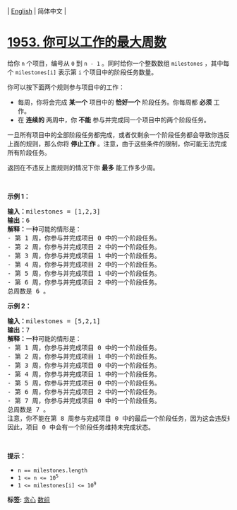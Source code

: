 | [English](README_EN.md) | 简体中文 |

# [1953. 你可以工作的最大周数](https://leetcode-cn.com/problems/maximum-number-of-weeks-for-which-you-can-work)
<p>给你&nbsp;<code>n</code> 个项目，编号从 <code>0</code> 到 <code>n - 1</code> 。同时给你一个整数数组 <code>milestones</code> ，其中每个 <code>milestones[i]</code> 表示第 <code>i</code> 个项目中的阶段任务数量。</p>

<p>你可以按下面两个规则参与项目中的工作：</p>

<ul>
	<li>每周，你将会完成 <strong>某一个</strong> 项目中的 <strong>恰好一个</strong>&nbsp;阶段任务。你每周都 <strong>必须</strong> 工作。</li>
	<li>在 <strong>连续的</strong> 两周中，你 <strong>不能</strong> 参与并完成同一个项目中的两个阶段任务。</li>
</ul>

<p>一旦所有项目中的全部阶段任务都完成，或者仅剩余一个阶段任务都会导致你违反上面的规则，那么你将&nbsp;<strong>停止工作</strong> 。注意，由于这些条件的限制，你可能无法完成所有阶段任务。</p>

<p>返回在不违反上面规则的情况下你&nbsp;<strong>最多</strong>&nbsp;能工作多少周。</p>

<p>&nbsp;</p>

<p><strong>示例 1：</strong></p>

<pre>
<strong>输入：</strong>milestones = [1,2,3]
<strong>输出：</strong>6
<strong>解释：</strong>一种可能的情形是：
​​​​- 第 1 周，你参与并完成项目 0 中的一个阶段任务。
- 第 2 周，你参与并完成项目 2 中的一个阶段任务。
- 第 3 周，你参与并完成项目 1 中的一个阶段任务。
- 第 4 周，你参与并完成项目 2 中的一个阶段任务。
- 第 5 周，你参与并完成项目 1 中的一个阶段任务。
- 第 6 周，你参与并完成项目 2 中的一个阶段任务。
总周数是 6 。
</pre>

<p><strong>示例 2：</strong></p>

<pre>
<strong>输入：</strong>milestones = [5,2,1]
<strong>输出：</strong>7
<strong>解释：</strong>一种可能的情形是：
- 第 1 周，你参与并完成项目 0 中的一个阶段任务。
- 第 2 周，你参与并完成项目 1 中的一个阶段任务。
- 第 3 周，你参与并完成项目 0 中的一个阶段任务。
- 第 4 周，你参与并完成项目 1 中的一个阶段任务。
- 第 5 周，你参与并完成项目 0 中的一个阶段任务。
- 第 6 周，你参与并完成项目 2 中的一个阶段任务。
- 第 7 周，你参与并完成项目 0 中的一个阶段任务。
总周数是 7 。
注意，你不能在第 8 周参与完成项目 0 中的最后一个阶段任务，因为这会违反规则。
因此，项目 0 中会有一个阶段任务维持未完成状态。</pre>

<p>&nbsp;</p>

<p><strong>提示：</strong></p>

<ul>
	<li><code>n == milestones.length</code></li>
	<li><code>1 &lt;= n &lt;= 10<sup>5</sup></code></li>
	<li><code>1 &lt;= milestones[i] &lt;= 10<sup>9</sup></code></li>
</ul>

**标签:**  [贪心](https://leetcode-cn.com/tag/greedy) [数组](https://leetcode-cn.com/tag/array) 